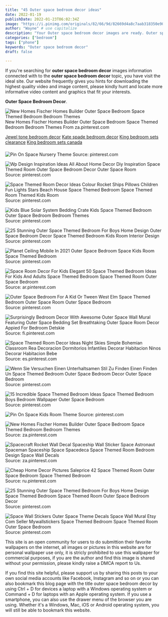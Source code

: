 ```yaml
---
title: "45 Outer space bedroom decor ideas"
date: 2022-01-19
publishDate: 2022-01-23T06:02:34Z
image: "https://i.pinimg.com/originals/82/66/9d/82669d4a8c7aab318350e903086d7345.jpg"
author: "Wayne" # use capitalize
description: "Your Outer space bedroom decor images are ready. Outer space bedroom decor are a topic that is being searched for and liked by netizens today. You can Download the Outer space bedroom decor files here. Get all free vectors."
categories: ["bedroom"]
tags: ["phone"]
keywords: "Outer space bedroom decor"
draft: false

---
```


If you're searching for **outer space bedroom decor** images information connected with to the **outer space bedroom decor** topic, you have visit the ideal  site.  Our website frequently  gives you  hints  for downloading  the highest  quality video and image  content, please kindly hunt and locate more informative video content and graphics  that fit your interests.

**Outer Space Bedroom Decor**. 

![New Homes Fischer Homes Builder Outer Space Bedroom Space Themed Bedroom Bedroom Themes](https://i.pinimg.com/originals/93/39/81/9339815eb5e1344cb10364472f6351ca.jpg "New Homes Fischer Homes Builder Outer Space Bedroom Space Themed Bedroom Bedroom Themes")
New Homes Fischer Homes Builder Outer Space Bedroom Space Themed Bedroom Bedroom Themes From za.pinterest.com

[Jewel tone bedroom decor](/jewel-tone-bedroom-decor/)
[Kate spade bedroom decor](/kate-spade-bedroom-decor/)
[King bedroom sets clearance](/king-bedroom-sets-clearance/)
[King bedroom sets canada](/king-bedroom-sets-canada/)



### 

 


![Pin On Space Nursery Theme](https://i.pinimg.com/474x/56/af/ef/56afeff6c64d1a58432878663ca38dcc.jpg "Pin On Space Nursery Theme")
Source: pinterest.com

 

![Wp Design Inspiration Ideas All About Home Decor Diy Inspiration Space Themed Room Outer Space Bedroom Decor Outer Space Room](https://i.pinimg.com/originals/29/15/c7/2915c770151ecbbfa83bf47935b35360.jpg "Wp Design Inspiration Ideas All About Home Decor Diy Inspiration Space Themed Room Outer Space Bedroom Decor Outer Space Room")
Source: pinterest.com

 

![Space Themed Room Decor Ideas Colour Rocket Ships Pillows Children Fun Lights Stars Beach House Space Themed Bedroom Space Themed Room Themed Kids Room](https://i.pinimg.com/originals/35/06/58/3506580b0a082f5e4fdc3589038b07f3.jpg "Space Themed Room Decor Ideas Colour Rocket Ships Pillows Children Fun Lights Stars Beach House Space Themed Bedroom Space Themed Room Themed Kids Room")
Source: pinterest.com

 

![Kids Blue Solar System Bedding Crate Kids Space Themed Bedroom Outer Space Bedroom Bedroom Themes](https://i.pinimg.com/474x/64/20/2a/64202a8fa25ee4db092495947d2daeb2.jpg "Kids Blue Solar System Bedding Crate Kids Space Themed Bedroom Outer Space Bedroom Bedroom Themes")
Source: pinterest.com

 

![25 Stunning Outer Space Themed Bedroom For Boys Home Design Outer Space Bedroom Decor Space Themed Bedroom Kids Room Interior Design](https://i.pinimg.com/originals/0d/2e/07/0d2e072d3e02ab1a89dee4d8d057c8c4.jpg "25 Stunning Outer Space Themed Bedroom For Boys Home Design Outer Space Bedroom Decor Space Themed Bedroom Kids Room Interior Design")
Source: pinterest.com

 

![Planet Ceiling Mobile In 2021 Outer Space Bedroom Space Kids Room Space Themed Bedroom](https://i.pinimg.com/564x/df/92/f6/df92f630afef0df0e1bdd9b02b455392.jpg "Planet Ceiling Mobile In 2021 Outer Space Bedroom Space Kids Room Space Themed Bedroom")
Source: pinterest.com

 

![Space Room Decor For Kids Elegant 50 Space Themed Bedroom Ideas For Kids And Adults Space Themed Bedroom Space Themed Room Outer Space Bedroom](https://i.pinimg.com/736x/6c/6f/c3/6c6fc3a6fea2404d1607fe754e4411fd.jpg "Space Room Decor For Kids Elegant 50 Space Themed Bedroom Ideas For Kids And Adults Space Themed Bedroom Space Themed Room Outer Space Bedroom")
Source: ar.pinterest.com

 

![Outer Space Bedroom For A Kid Or Tween West Elm Space Themed Bedroom Outer Space Room Outer Space Bedroom](https://i.pinimg.com/originals/6c/b6/31/6cb631139df5c60a7a60beb91d01762e.jpg "Outer Space Bedroom For A Kid Or Tween West Elm Space Themed Bedroom Outer Space Room Outer Space Bedroom")
Source: pinterest.com

 

![Surprisingly Bedroom Decor With Awesome Outer Space Wall Mural Featuring Outer Space Bedding Set Breathtaking Outer Space Room Decor Appied For Bedroom Detskie](https://i.pinimg.com/originals/ce/5b/34/ce5b3436fcbc5c00d3d2b4abea722e2c.jpg "Surprisingly Bedroom Decor With Awesome Outer Space Wall Mural Featuring Outer Space Bedding Set Breathtaking Outer Space Room Decor Appied For Bedroom Detskie")
Source: fi.pinterest.com

 

![Space Themed Room Decor Ideas Night Skies Simple Bohemian Classroom Rea Decoracion Dormitorios Infantiles Decorar Habitacion Ninos Decorar Habitacion Bebe](https://i.pinimg.com/originals/e9/8f/5c/e98f5ce1bf2ad6fa28ba256fd588eb73.jpg "Space Themed Room Decor Ideas Night Skies Simple Bohemian Classroom Rea Decoracion Dormitorios Infantiles Decorar Habitacion Ninos Decorar Habitacion Bebe")
Source: es.pinterest.com

 

![Wenn Sie Versuchen Einen Unterhaltsamen Stil Zu Finden Einen Finden Un Space Themed Bedroom Outer Space Bedroom Decor Outer Space Bedroom](https://i.pinimg.com/564x/2f/20/ed/2f20ed7c5fd828ffdd6440b90290c38d.jpg "Wenn Sie Versuchen Einen Unterhaltsamen Stil Zu Finden Einen Finden Un Space Themed Bedroom Outer Space Bedroom Decor Outer Space Bedroom")
Source: pinterest.com

 

![15 Incredible Space Themed Bedroom Ideas Space Themed Bedroom Boys Bedroom Wallpaper Outer Space Bedroom](https://i.pinimg.com/736x/61/81/c3/6181c38df72204d45bb878ac33abdade.jpg "15 Incredible Space Themed Bedroom Ideas Space Themed Bedroom Boys Bedroom Wallpaper Outer Space Bedroom")
Source: pinterest.com

 

![Pin On Space Kids Room Theme](https://i.pinimg.com/originals/9f/6e/b2/9f6eb26e256405665be38cbf52e0f637.jpg "Pin On Space Kids Room Theme")
Source: pinterest.com

 

![New Homes Fischer Homes Builder Outer Space Bedroom Space Themed Bedroom Bedroom Themes](https://i.pinimg.com/originals/93/39/81/9339815eb5e1344cb10364472f6351ca.jpg "New Homes Fischer Homes Builder Outer Space Bedroom Space Themed Bedroom Bedroom Themes")
Source: za.pinterest.com

 

![Spacecraft Rocket Wall Decal Spaceship Wall Sticker Space Astronaut Spaceman Spaceship Space Spacedeca Space Themed Room Bedroom Design Space Wall Decals](https://i.pinimg.com/736x/0f/9d/46/0f9d4663ce2472e9588d42b0984e5862.jpg "Spacecraft Rocket Wall Decal Spaceship Wall Sticker Space Astronaut Spaceman Spaceship Space Spacedeca Space Themed Room Bedroom Design Space Wall Decals")
Source: za.pinterest.com

 

![Cheap Home Decor Pictures Saleprice 42 Space Themed Room Outer Space Bedroom Space Themed Bedroom](https://i.pinimg.com/originals/47/02/10/470210f5a176b2e72cb3678f45b37919.jpg "Cheap Home Decor Pictures Saleprice 42 Space Themed Room Outer Space Bedroom Space Themed Bedroom")
Source: ru.pinterest.com

 

![25 Stunning Outer Space Themed Bedroom For Boys Home Design Space Themed Bedroom Space Themed Room Outer Space Bedroom Decor](https://i.pinimg.com/736x/eb/e0/3c/ebe03ce92f53749ce80deb8ad2c1e212.jpg "25 Stunning Outer Space Themed Bedroom For Boys Home Design Space Themed Bedroom Space Themed Room Outer Space Bedroom Decor")
Source: pinterest.com

 

![Space Wall Stickers Outer Space Theme Decals Space Wall Mural Etsy Com Seller Mywallstickers Space Themed Bedroom Space Themed Room Outer Space Bedroom](https://i.pinimg.com/originals/82/66/9d/82669d4a8c7aab318350e903086d7345.jpg "Space Wall Stickers Outer Space Theme Decals Space Wall Mural Etsy Com Seller Mywallstickers Space Themed Bedroom Space Themed Room Outer Space Bedroom")
Source: pinterest.com

 

This site is an open community for users to do submittion their favorite wallpapers on the internet, all images or pictures in this website are for personal wallpaper use only, it is stricly prohibited to use this wallpaper for commercial purposes, if you are the author and find this image is shared without your permission, please kindly raise a DMCA report to Us.

If you find this site helpful, please support us by sharing this posts to your own social media accounts like Facebook, Instagram and so on or you can also bookmark this blog page with the title outer space bedroom decor by using Ctrl + D for devices a laptop with a Windows operating system or Command + D for laptops with an Apple operating system. If you use a smartphone, you can also use the drawer menu of the browser you are using. Whether it's a Windows, Mac, iOS or Android operating system, you will still be able to bookmark this website.
